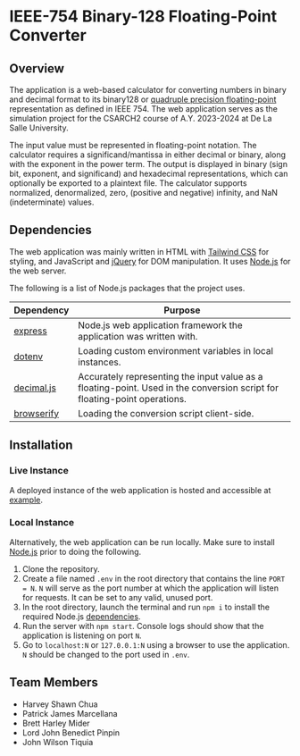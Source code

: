 # IEEE-754 Binary-128 Floating-Point Converter

## Overview

The application is a web-based calculator for converting numbers in binary and decimal format to its binary128 or [quadruple precision floating-point](https://en.wikipedia.org/wiki/Quadruple-precision_floating-point_format) representation as defined in IEEE 754. The web application serves as the simulation project for the CSARCH2 course of A.Y. 2023-2024 at De La Salle University.

The input value must be represented in floating-point notation. The calculator requires a significand/mantissa in either decimal or binary, along with the exponent in the power term. The output is displayed in binary (sign bit, exponent, and significand) and hexadecimal representations, which can optionally be exported to a plaintext file. The calculator supports normalized, denormalized, zero, (positive and negative) infinity, and NaN (indeterminate) values.

## Dependencies

The web application was mainly written in HTML with [Tailwind CSS](https://tailwindcss.com/) for styling, and JavaScript and [jQuery](https://jquery.com/) for DOM manipulation. It uses [Node.js](https://nodejs.org/) for the web server.

The following is a list of Node.js packages that the project uses.

| Dependency                                             | Purpose                                                                                                                   |
| ------------------------------------------------------ | ------------------------------------------------------------------------------------------------------------------------- |
| [express](https://www.npmjs.com/package/express)       | Node.js web application framework the application was written with.                                                       |
| [dotenv](https://www.npmjs.com/package/dotenv)         | Loading custom environment variables in local instances.                                                                  |
| [decimal.js](https://www.npmjs.com/package/decimal.js) | Accurately representing the input value as a floating-point. Used in the conversion script for floating-point operations. |
| [browserify](https://www.npmjs.com/package/browserify) | Loading the conversion script client-side.                                                                                |

## Installation

### Live Instance

A deployed instance of the web application is hosted and accessible at [example](https://example.com).

### Local Instance

Alternatively, the web application can be run locally. Make sure to install [Node.js](https://nodejs.org/) prior to doing the following.

1. Clone the repository.
2. Create a file named `.env` in the root directory that contains the line `PORT = N`. `N` will serve as the port number at which the application will listen for requests. It can be set to any valid, unused port.
3. In the root directory, launch the terminal and run `npm i` to install the required Node.js [dependencies](#dependencies).
4. Run the server with `npm start`. Console logs should show that the application is listening on port `N`.
5. Go to `localhost:N` or `127.0.0.1:N` using a browser to use the application. `N` should be changed to the port used in `.env`.

## Team Members

- Harvey Shawn Chua
- Patrick James Marcellana
- Brett Harley Mider
- Lord John Benedict Pinpin
- John Wilson Tiquia
